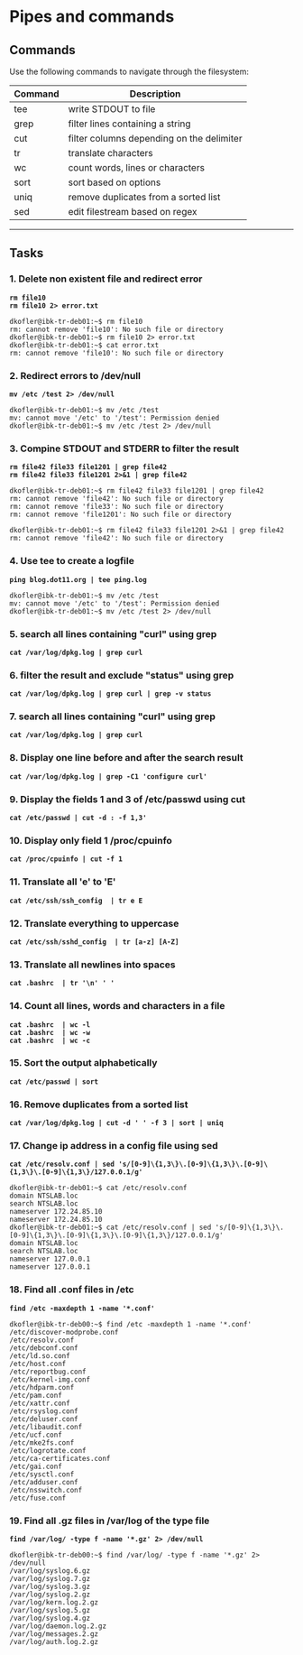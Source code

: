 # Pipes and commands
## Commands
Use the following commands to navigate through the filesystem:

| Command | Description |
| ---| --- |
| tee | write STDOUT to file |
| grep | filter lines containing a string |
| cut | filter columns depending on the delimiter |
| tr | translate characters |
| wc | count words, lines or characters |
| sort | sort based on options |
| uniq | remove duplicates from a sorted list |
| sed | edit filestream based on regex |
---

## Tasks
### 1. Delete non existent file and redirect error
**`rm file10`**  
**`rm file10 2> error.txt`**
```
dkofler@ibk-tr-deb01:~$ rm file10
rm: cannot remove 'file10': No such file or directory
dkofler@ibk-tr-deb01:~$ rm file10 2> error.txt
dkofler@ibk-tr-deb01:~$ cat error.txt 
rm: cannot remove 'file10': No such file or directory
```

### 2. Redirect errors to /dev/null
**`mv /etc /test 2> /dev/null`**  

```
dkofler@ibk-tr-deb01:~$ mv /etc /test
mv: cannot move '/etc' to '/test': Permission denied
dkofler@ibk-tr-deb01:~$ mv /etc /test 2> /dev/null
```

### 3. Compine STDOUT and STDERR to filter the result
**`rm file42 file33 file1201 | grep file42`**  
**`rm file42 file33 file1201 2>&1 | grep file42`**

```
dkofler@ibk-tr-deb01:~$ rm file42 file33 file1201 | grep file42
rm: cannot remove 'file42': No such file or directory
rm: cannot remove 'file33': No such file or directory
rm: cannot remove 'file1201': No such file or directory

dkofler@ibk-tr-deb01:~$ rm file42 file33 file1201 2>&1 | grep file42
rm: cannot remove 'file42': No such file or directory
```

### 4. Use tee to create a logfile
**`ping blog.dot11.org | tee ping.log`**  

```
dkofler@ibk-tr-deb01:~$ mv /etc /test
mv: cannot move '/etc' to '/test': Permission denied
dkofler@ibk-tr-deb01:~$ mv /etc /test 2> /dev/null
```

### 5. search all lines containing "curl" using grep
**`cat /var/log/dpkg.log | grep curl`**  

### 6. filter the result and exclude "status" using grep
**`cat /var/log/dpkg.log | grep curl | grep -v status`**  

### 7. search all lines containing "curl" using grep
**`cat /var/log/dpkg.log | grep curl`**

### 8. Display one line before and after the search result
**`cat /var/log/dpkg.log | grep -C1 'configure curl'`**

### 9. Display the fields 1 and 3 of /etc/passwd using cut
**`cat /etc/passwd | cut -d : -f 1,3'`**

### 10. Display only field 1 /proc/cpuinfo
**`cat /proc/cpuinfo | cut -f 1`**

### 11. Translate all 'e' to 'E'
**`cat /etc/ssh/ssh_config  | tr e E`**

### 12. Translate everything to uppercase
**`cat /etc/ssh/sshd_config  | tr [a-z] [A-Z]`**

### 13. Translate all newlines into spaces
**`cat .bashrc  | tr '\n' ' '`**

### 14. Count all lines, words and characters in a file
**`cat .bashrc  | wc -l`**  
**`cat .bashrc  | wc -w`**  
**`cat .bashrc  | wc -c`**

### 15. Sort the output alphabetically
**`cat /etc/passwd | sort`**

### 16. Remove duplicates from a sorted list
**`cat /var/log/dpkg.log | cut -d ' ' -f 3 | sort | uniq`**

### 17. Change ip address in a config file using sed
**`cat /etc/resolv.conf | sed 's/[0-9]\{1,3\}\.[0-9]\{1,3\}\.[0-9]\{1,3\}\.[0-9]\{1,3\}/127.0.0.1/g'`**
```
dkofler@ibk-tr-deb01:~$ cat /etc/resolv.conf
domain NTSLAB.loc
search NTSLAB.loc
nameserver 172.24.85.10
nameserver 172.24.85.10
dkofler@ibk-tr-deb01:~$ cat /etc/resolv.conf | sed 's/[0-9]\{1,3\}\.[0-9]\{1,3\}\.[0-9]\{1,3\}\.[0-9]\{1,3\}/127.0.0.1/g'
domain NTSLAB.loc
search NTSLAB.loc
nameserver 127.0.0.1
nameserver 127.0.0.1
```

### 18. Find all .conf files in /etc
**`find /etc -maxdepth 1 -name '*.conf'`**
```
dkofler@ibk-tr-deb00:~$ find /etc -maxdepth 1 -name '*.conf'
/etc/discover-modprobe.conf
/etc/resolv.conf
/etc/debconf.conf
/etc/ld.so.conf
/etc/host.conf
/etc/reportbug.conf
/etc/kernel-img.conf
/etc/hdparm.conf
/etc/pam.conf
/etc/xattr.conf
/etc/rsyslog.conf
/etc/deluser.conf
/etc/libaudit.conf
/etc/ucf.conf
/etc/mke2fs.conf
/etc/logrotate.conf
/etc/ca-certificates.conf
/etc/gai.conf
/etc/sysctl.conf
/etc/adduser.conf
/etc/nsswitch.conf
/etc/fuse.conf
```
### 19. Find all .gz files in /var/log of the type file
**`find /var/log/ -type f -name '*.gz' 2> /dev/null`**
```
dkofler@ibk-tr-deb00:~$ find /var/log/ -type f -name '*.gz' 2> /dev/null
/var/log/syslog.6.gz
/var/log/syslog.7.gz
/var/log/syslog.3.gz
/var/log/syslog.2.gz
/var/log/kern.log.2.gz
/var/log/syslog.5.gz
/var/log/syslog.4.gz
/var/log/daemon.log.2.gz
/var/log/messages.2.gz
/var/log/auth.log.2.gz
```